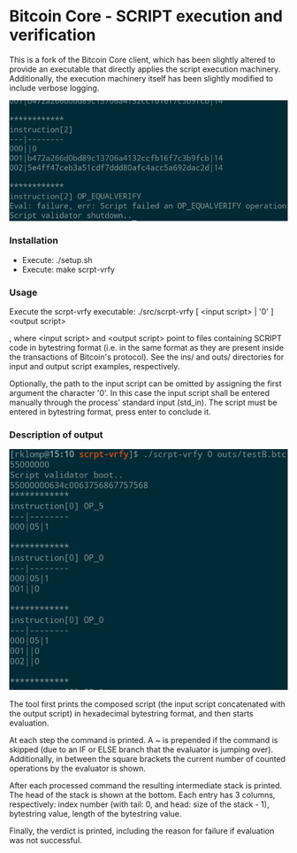 Bitcoin Core - SCRIPT execution and verification
=====================================

This is a fork of the Bitcoin Core client, which has been slightly altered to provide an executable that directly applies the script execution machinery. Additionally, the execution machinery itself has been slightly modified to include verbose logging.

![Alt text](.imgs/intro.png?raw=true "Example")

### Installation
- Execute: ./setup.sh
- Execute: make scrpt-vrfy

### Usage

Execute the scrpt-vrfy executable: ./src/scrpt-vrfy [ \<input script\> | '0' ] \<output script\>

, where \<input script\> and \<output script\> point to files containing SCRIPT code in bytestring format (i.e. in the same format as they are present inside the transactions of Bitcoin's protocol). See the ins/ and outs/ directories for input and output script examples, respectively.

Optionally, the path to the input script can be omitted by assigning the first argument the character '0'. In this case the input script shall be entered manually through the process' standard input (std\_in). The script must be entered in bytestring format, press enter to conclude it.

### Description of output

![Alt text](.imgs/example.png?raw=true "Example")

The tool first prints the composed script (the input script concatenated with the output script) in hexadecimal bytestring format, and then starts evaluation.

At each step the command is printed. A ~ is prepended if the command is skipped (due to an IF or ELSE branch that the evaluator is jumping over). Additionally, in between the square brackets the current number of counted operations by the evaluator is shown.

After each processed command the resulting intermediate stack is printed. The head of the stack is shown at the bottom. Each entry has 3 columns, respectively: index number (with tail: 0, and head: size of the stack - 1), bytestring value, length of the bytestring value.

Finally, the verdict is printed, including the reason for failure if evaluation was not successful.

